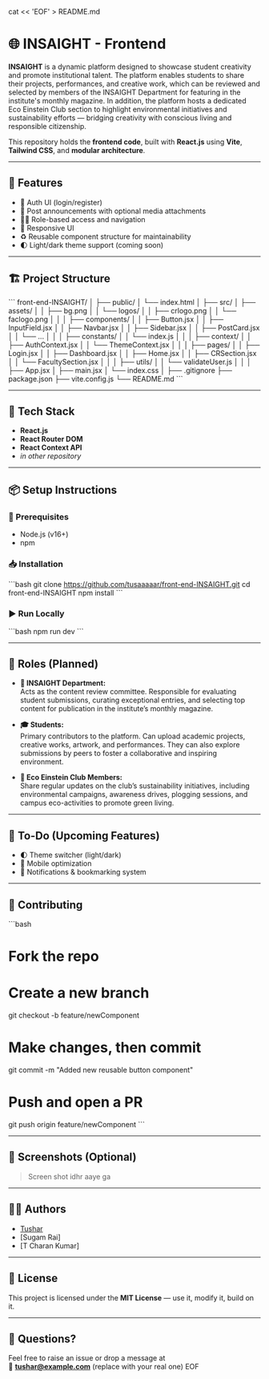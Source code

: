 cat << 'EOF' > README.md
# 🌐 INSAIGHT - Frontend

**INSAIGHT** is a dynamic platform designed to showcase student creativity and promote institutional talent. The platform enables students to share their projects, performances, and creative work, which can be reviewed and selected by members of the INSAIGHT Department for featuring in the institute's monthly magazine. In addition, the platform hosts a dedicated Eco Einstein Club section to highlight environmental initiatives and sustainability efforts — bridging creativity with conscious living and responsible citizenship.



This repository holds the **frontend code**, built with **React.js** using **Vite**, **Tailwind CSS**, and **modular architecture**.

---

## 🚀 Features

- 🔐 Auth UI (login/register) 
- 📰 Post announcements with optional media attachments
- 🧑‍🏫 Role-based access and navigation
- 📲 Responsive UI 
- ♻️ Reusable component structure for maintainability
- 🌓 Light/dark theme support (coming soon)

---

## 🏗️ Project Structure

\`\`\`
front-end-INSAIGHT/
│
├── public/
│   └── index.html
│
├── src/
│   ├── assets/
│   │   ├── bg.png
│   │   └── logos/
│   │       ├── crlogo.png
│   │       └── faclogo.png
│   │
│   ├── components/
│   │   ├── Button.jsx
│   │   ├── InputField.jsx
│   │   ├── Navbar.jsx
│   │   ├── Sidebar.jsx
│   │   ├── PostCard.jsx
│   │   └── ...
│   │
│   ├── constants/
│   │   └── index.js
│   │
│   ├── context/
│   │   ├── AuthContext.jsx
│   │   └── ThemeContext.jsx
│   │
│   ├── pages/
│   │   ├── Login.jsx
│   │   ├── Dashboard.jsx
│   │   ├── Home.jsx
│   │   ├── CRSection.jsx
│   │   └── FacultySection.jsx
│   │
│   ├── utils/
│   │   └── validateUser.js
│   │
│   ├── App.jsx
│   ├── main.jsx
│   └── index.css
│
├── .gitignore
├── package.json
├── vite.config.js
└── README.md
\`\`\`

---

## 🧰 Tech Stack

- **React.js** 
- **React Router DOM**
- **React Context API**
- *in other repository*

---

## 📦 Setup Instructions

### 🔧 Prerequisites

- Node.js (v16+)
- npm 
### 📥 Installation

\`\`\`bash
git clone https://github.com/tusaaaaar/front-end-INSAIGHT.git
cd front-end-INSAIGHT
npm install
\`\`\`

### ▶️ Run Locally

\`\`\`bash
npm run dev
\`\`\`



---

## 🎯 Roles (Planned)


- **📝 INSAIGHT Department:**  
  Acts as the content review committee. Responsible for evaluating student submissions, curating exceptional entries, and selecting top content for publication in the institute’s monthly magazine.

- **🎓 Students:**  
  Primary contributors to the platform. Can upload academic projects, creative works, artwork, and performances. They can also explore submissions by peers to foster a collaborative and inspiring environment.

- **🌱 Eco Einstein Club Members:**  
  Share regular updates on the club’s sustainability initiatives, including environmental campaigns, awareness drives, plogging sessions, and campus eco-activities to promote green living.


---

## 🧩 To-Do (Upcoming Features)

- 🌓 Theme switcher (light/dark)
- 📱 Mobile optimization
- 📨 Notifications & bookmarking system

---

## 🤝 Contributing

\`\`\`bash
# Fork the repo
# Create a new branch
git checkout -b feature/newComponent
# Make changes, then commit
git commit -m "Added new reusable button component"
# Push and open a PR
git push origin feature/newComponent
\`\`\`

---

## 📸 Screenshots (Optional)

> Screen shot idhr aaye ga
---

## 🧑‍💻 Authors

- [Tushar](https://github.com/tusaaaaar)
- [Sugam Rai]
- [T Charan Kumar]

---

## 📜 License

This project is licensed under the **MIT License** — use it, modify it, build on it.

---

## 💬 Questions?

Feel free to raise an issue or drop a message at  
📧 **tushar@example.com** (replace with your real one)
EOF
